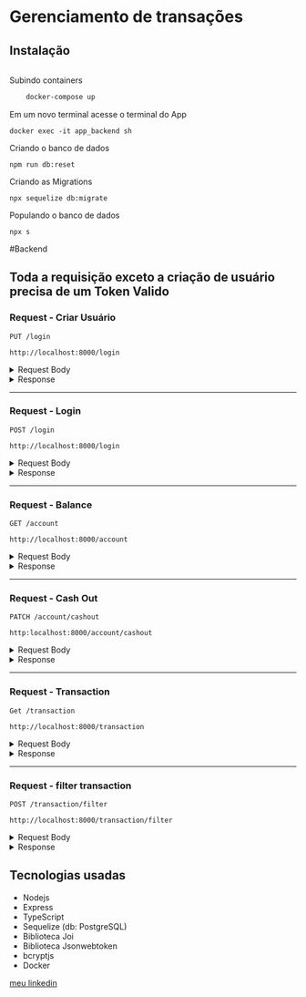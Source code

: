 # Gerenciamento de transações


## Instalação

```sh

```
Subindo containers
```sh
    docker-compose up
```
Em um novo terminal acesse o terminal do App
```
docker exec -it app_backend sh
```
Criando o banco de dados 
```
npm run db:reset
```
Criando as Migrations
```
npx sequelize db:migrate
```
Populando o banco de dados
```
npx s
```
#Backend
## Toda a requisição exceto a criação de usuário precisa de um Token Valido
### Request - Criar Usuário

`PUT /login` 

`http://localhost:8000/login`


<details>
<summary> Request Body</summary>
- Esperado username maior que 3 letras
- Esperado password de 8 digitos contendo pelo menos 1 letra maiúscula e 1 numero

<pre>

```
 {
  "username": "maria",
  "password": "3213221A"
 }

```
    
</pre>
</details>

<details>
<summary> Response </summary>

<pre>

    Status: 201 OK
```    
 {
  "message": "success"
 } 
```
</pre>
</details>

---


### Request - Login

`POST /login` 

`http://localhost:8000/login`

<details>
<summary> Request Body</summary>
<pre>

Precisa ser enviado um token valido no headers

```
 {
  "username": "maria",
  "password": "3213221A"
 }

```
    
</pre>
</details>

<details>
<summary> Response </summary>

<pre>

    Status: 200 OK
```    
    {
      "token": "responde com um token valido por 24h"
    }
```
</pre>
</details>

---

### Request - Balance

`GET /account` 

`http://localhost:8000/account`

<details>
<summary> Request Body</summary>
<pre>

```
   Precisa ser enviado um token valido no Headers

```
    
</pre>
</details>

<details>
<summary> Response </summary>

<pre>

    Status: 200 OK
```    
  {
     "username": "maria",
     "account": {
        "balance": 78.44,
        "id": 2
     }
   }
```
</pre>
</details>

---

### Request - Cash Out

`PATCH /account/cashout`

`http:localhost:8000/account/cashout`

<details>
<summary> Request Body</summary>
<pre>

```
  {
    "favorecedor": "maria",
    "beneficiado": "marcos",
    "value": 3.56
  }

```
    
</pre>
</details>

<details>
<summary> Response </summary>

<pre>

    Status: 200 OK
```    
    {
      "message": "success"
    }
```
</pre>
</details>

---

### Request - Transaction

`Get /transaction`

`http://localhost:8000/transaction`

<details>
<summary> Request Body</summary>
<pre>

```

   Deverá enviar um token valido no headers

```
    
</pre>
</details>

<details>
<summary> Response </summary>

<pre>
    
    por padrão retorna o mais recente primeiro

    Status: 200 OK
```    
    [
      {
        "value": 3.56,
        "id": 10,
        "debitedAccountId": 2,
        "creditedAccountId": 1,
        "createdAt": "2022-11-18T18:34:23.910Z"
      },
      {
        "value": 3.56,
        "id": 9,
        "debitedAccountId": 2,
        "creditedAccountId": 1,
        "createdAt": "2022-11-18T18:34:04.887Z"
      }
    ...
    ]
```
</pre>
</details>

---

### Request - filter transaction

`POST /transaction/filter`

`http://localhost:8000/transaction/filter`

<details>
<summary> Request Body</summary>
<pre>

```
  date: "recent" | "old" | null
  filter: "cashout | "cashin | null
    {
      "date": "recent",
      "filter": "cashout"
    }
```

#### - caso filtro por data 

 ```
	**** RETORNA POR DATA MAIS RECENTE ***
    {
      "date": "recent",
      "filter": null
    }
    
	*** RETORNA POR DATA MAIS ANTIGA ***

    {
      "date": "old",
      "filter": null
    }
 ```
 
 ### caso filtro por data && filter(cashin, cashout)
 
 ```
	RETORNA POR DATA MAIS RECENTE e cashin(dinheiro recebido)
    {
      "date": "recent",
      "filter": "cashin"
    }
 ```
 
 #### caso filtro só por filter(cashin,cashout) [por padrão retorna o mais recente]

 ```
    {
      "date": null,
      "filter": "cashin"
    }

```
    
</pre>
</details>

<details>
<summary> Response </summary>

<pre>

    Status: 200 OK
```    
    O retorno será o mesmo de /transaction. porem de acordo com o filtro escolhido
```
</pre>
</details>


## Tecnologias usadas
- Nodejs 
- Express
- TypeScript
- Sequelize (db: PostgreSQL)
- Biblioteca Joi 
- Biblioteca Jsonwebtoken
- bcryptjs
- Docker

[meu linkedin](https://www.linkedin.com/in/matheusjesse)

